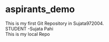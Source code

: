 # aspirants_demo
This is my first Git  Repository in Sujata972004.
<br>
STUDENT -Sujata Pahi
<br>
This is my local Repo
